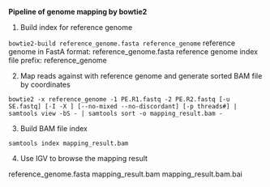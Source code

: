 **Pipeline of genome mapping by bowtie2**

1. Build index for reference genome

`bowtie2-build reference_genome.fasta reference_genome`
reference genome in FastA format: reference_genome.fasta
reference genome index file prefix: reference_genome

2. Map reads against with reference genome and generate sorted BAM file by coordinates

`bowtie2 -x reference_genome -1 PE.R1.fastq -2 PE.R2.fastq [-u SE.fastq] [-I -X ] [--no-mixed --no-discordant] [-p threads#] | samtools view -bS - | samtools sort -o mapping_result.bam -`

3. Build BAM file index

`samtools index mapping_result.bam`

4. Use IGV to browse the mapping result

reference_genome.fasta
mapping_result.bam
mapping_result.bam.bai
